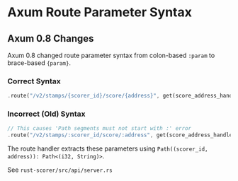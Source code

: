# Axum Route Parameter Syntax

## Axum 0.8 Changes

Axum 0.8 changed route parameter syntax from colon-based `:param` to brace-based `{param}`. 

### Correct Syntax
```rust
.route("/v2/stamps/{scorer_id}/score/{address}", get(score_address_handler))
```

### Incorrect (Old) Syntax
```rust
// This causes 'Path segments must not start with :' error
.route("/v2/stamps/:scorer_id/score/:address", get(score_address_handler))
```

The route handler extracts these parameters using `Path((scorer_id, address)): Path<(i32, String)>`.

See `rust-scorer/src/api/server.rs`